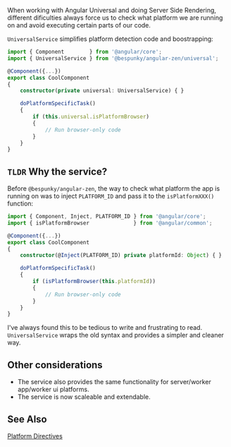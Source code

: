 When working with Angular Universal and doing Server Side Rendering, different dificulties always force us to check what platform we are running on and avoid executing certain parts of our code.

`UniversalService` simplifies platform detection code and boostrapping:
```typescript
import { Component        } from '@angular/core';
import { UniversalService } from '@bespunky/angular-zen/universal';

@Component({...})
export class CoolComponent
{ 
    constructor(private universal: UniversalService) { }

    doPlatformSpecificTask()
    {  
        if (this.universal.isPlatformBrowser)
        {
            // Run browser-only code
        }
    }
}
```

## `TLDR` Why the service?
Before `@bespunky/angular-zen`, the way to check what platform the app is running on was to inject `PLATFORM_ID` and pass it to the `isPlatformXXX()` function:

```typescript
import { Component, Inject, PLATFORM_ID } from '@angular/core';
import { isPlatformBrowser              } from '@angular/common';

@Component({...})
export class CoolComponent
{ 
    constructor(@Inject(PLATFORM_ID) private platformId: Object) { }

    doPlatformSpecificTask()
    {  
        if (isPlatformBrowser(this.platformId))
        {
            // Run browser-only code
        }
    }
}
```

I've always found this to be tedious to write and frustrating to read.
`UniversalService` wraps the old syntax and provides a simpler and cleaner way.

## Other considerations
* The service also provides the same functionality for server/worker app/worker ui platforms.
* The service is now scaleable and extendable.

## See Also
[Platform Directives](Platform-Directives.html)